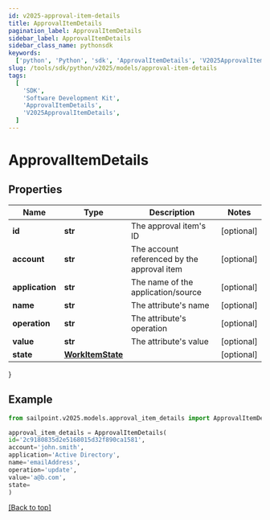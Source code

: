 ```yaml
---
id: v2025-approval-item-details
title: ApprovalItemDetails
pagination_label: ApprovalItemDetails
sidebar_label: ApprovalItemDetails
sidebar_class_name: pythonsdk
keywords:
  ['python', 'Python', 'sdk', 'ApprovalItemDetails', 'V2025ApprovalItemDetails']
slug: /tools/sdk/python/v2025/models/approval-item-details
tags:
  [
    'SDK',
    'Software Development Kit',
    'ApprovalItemDetails',
    'V2025ApprovalItemDetails',
  ]
---
```


# ApprovalItemDetails

## Properties

| Name | Type | Description | Notes |
| --- | --- | --- | --- |
| **id** | **str** | The approval item's ID | [optional] |
| **account** | **str** | The account referenced by the approval item | [optional] |
| **application** | **str** | The name of the application/source | [optional] |
| **name** | **str** | The attribute's name | [optional] |
| **operation** | **str** | The attribute's operation | [optional] |
| **value** | **str** | The attribute's value | [optional] |
| **state** | [**WorkItemState**](work-item-state) |  | [optional] |

}

## Example

```python
from sailpoint.v2025.models.approval_item_details import ApprovalItemDetails

approval_item_details = ApprovalItemDetails(
id='2c9180835d2e5168015d32f890ca1581',
account='john.smith',
application='Active Directory',
name='emailAddress',
operation='update',
value='a@b.com',
state=
)

```

[[Back to top]](#)
